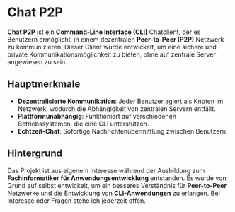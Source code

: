 # Chat P2P

**Chat P2P** ist ein **Command-Line Interface (CLI)** Chatclient, der es Benutzern ermöglicht, in einem dezentralen **Peer-to-Peer (P2P)** Netzwerk zu kommunizieren. Dieser Client wurde entwickelt, um eine sichere und private Kommunikationsmöglichkeit zu bieten, ohne auf zentrale Server angewiesen zu sein.

## Hauptmerkmale
- **Dezentralisierte Kommunikation**: Jeder Benutzer agiert als Knoten im Netzwerk, wodurch die Abhängigkeit von zentralen Servern entfällt.
- **Plattformunabhängig**: Funktioniert auf verschiedenen Betriebssystemen, die eine CLI unterstützen.
- **Echtzeit-Chat**: Sofortige Nachrichtenübermittlung zwischen Benutzern.

## Hintergrund
Das Projekt ist aus eigenem Interesse während der Ausbildung zum **Fachinformatiker für Anwendungsentwicklung** entstanden. Es wurde von Grund auf selbst entwickelt, um ein besseres Verständnis für **Peer-to-Peer** Netzwerke und die Entwicklung von **CLI-Anwendungen** zu erlangen. Bei Interesse oder Fragen stehe ich jederzeit offen.
